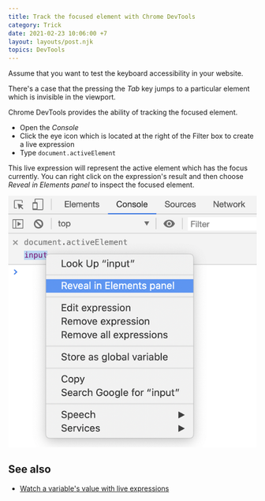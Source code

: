 ```yaml
---
title: Track the focused element with Chrome DevTools
category: Trick
date: 2021-02-23 10:06:00 +7
layout: layouts/post.njk
topics: DevTools
---
```


Assume that you want to test the keyboard accessibility in your website.

There's a case that the pressing the _Tab_ key jumps to a particular element which is invisible in the viewport.

Chrome DevTools provides the ability of tracking the focused element.

-   Open the _Console_
-   Click the eye icon which is located at the right of the Filter box to create a live expression
-   Type `document.activeElement`

This live expression will represent the active element which has the focus currently. You can right click on the expression's result and then choose _Reveal in Elements panel_ to inspect the focused element.

![Track the focused element](/assets/img/track-focused-element.png)

## See also

-   [Watch a variable's value with live expressions](/watch-a-variable-value-with-live-expressions)
